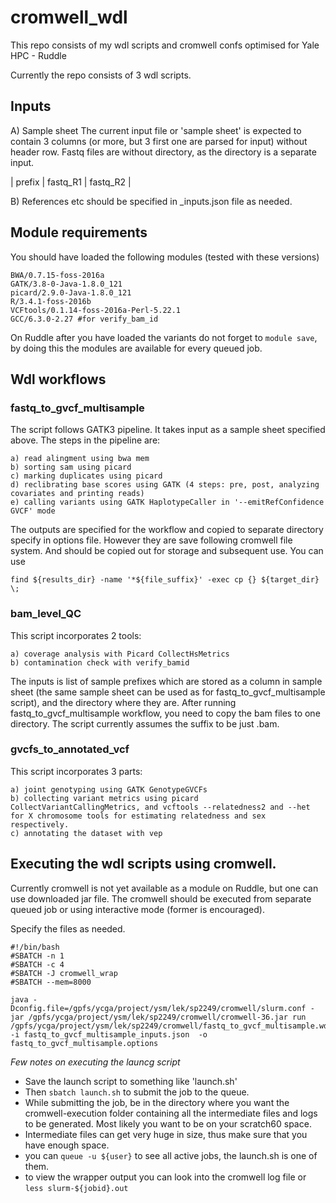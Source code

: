 # cromwell_wdl
This repo consists of my wdl scripts and cromwell confs optimised for Yale HPC - Ruddle

Currently the repo consists of 3 wdl scripts.

## Inputs

A) Sample sheet
The current input file or 'sample sheet' is expected to contain 3 columns (or more, but 3 first one are parsed for input) without header row. Fastq files are without directory, as the directory is a separate input.

| prefix | fastq_R1 | fastq_R2 |

B) References etc should be specified in _inputs.json file as needed.

## Module requirements

You should have loaded the following modules (tested with these versions)

```
BWA/0.7.15-foss-2016a
GATK/3.8-0-Java-1.8.0_121
picard/2.9.0-Java-1.8.0_121
R/3.4.1-foss-2016b
VCFtools/0.1.14-foss-2016a-Perl-5.22.1
GCC/6.3.0-2.27 #for verify_bam_id
```

On Ruddle after you have loaded the variants do not forget to `module save`, by doing this the modules are available for every queued job.

## Wdl workflows
### fastq_to_gvcf_multisample
The script follows GATK3 pipeline. It takes input as a sample sheet specified above. The steps in the pipeline are:
  
    a) read alingment using bwa mem
    b) sorting sam using picard
    c) marking duplicates using picard
    d) reclibrating base scores using GATK (4 steps: pre, post, analyzing covariates and printing reads)
    e) calling variants using GATK HaplotypeCaller in '--emitRefConfidence GVCF' mode
    
The outputs are specified for the workflow and copied to separate directory specify in options file. However they are save following cromwell file system. And should be copied out for storage and subsequent use. You can use

`find ${results_dir} -name '*${file_suffix}' -exec cp {} ${target_dir} \;`

### bam_level_QC
This script incorporates 2 tools: 
    
    a) coverage analysis with Picard CollectHsMetrics
    b) contamination check with verify_bamid
  
The inputs is list of sample prefixes which are stored as a column in sample sheet (the same sample sheet can be used as for fastq_to_gvcf_multisample script), and the directory where they are. After running fastq_to_gvcf_multisample workflow, you need to copy the bam files to one directory. The script currently assumes the suffix to be just .bam.

### gvcfs_to_annotated_vcf

This script incorporates 3 parts: 
    
    a) joint genotyping using GATK GenotypeGVCFs
    b) collecting variant metrics using picard CollectVariantCallingMetrics, and vcftools --relatedness2 and --het for X chromosome tools for estimating relatedness and sex respectively.
    c) annotating the dataset with vep
    

## Executing the wdl scripts using cromwell.

Currently cromwell is not yet available as a module on Ruddle, but one can use downloaded jar file. The cromwell should be executed from separate queued job or using interactive mode (former is encouraged).

Specify the files as needed.

```
#!/bin/bash
#SBATCH -n 1
#SBATCH -c 4
#SBATCH -J cromwell_wrap
#SBATCH --mem=8000

java -Dconfig.file=/gpfs/ycga/project/ysm/lek/sp2249/cromwell/slurm.conf -jar /gpfs/ycga/project/ysm/lek/sp2249/cromwell/cromwell-36.jar run /gpfs/ycga/project/ysm/lek/sp2249/cromwell/fastq_to_gvcf_multisample.wdl -i fastq_to_gvcf_multisample_inputs.json  -o fastq_to_gvcf_multisample.options
```

*Few notes on executing the launcg script*

- Save the launch script to something like 'launch.sh'
- Then `sbatch launch.sh` to submit the job to the queue.
- While submitting the job, be in the directory where you want the cromwell-execution folder containing all the intermediate files and logs to be generated. Most likely you want to be on your scratch60 space.
- Intermediate files can get very huge in size, thus make sure that you have enough space.
- you can `queue -u ${user}` to see all active jobs, the launch.sh is one of them.
- to view the wrapper output you can look into the cromwell log file or `less slurm-${jobid}.out`
